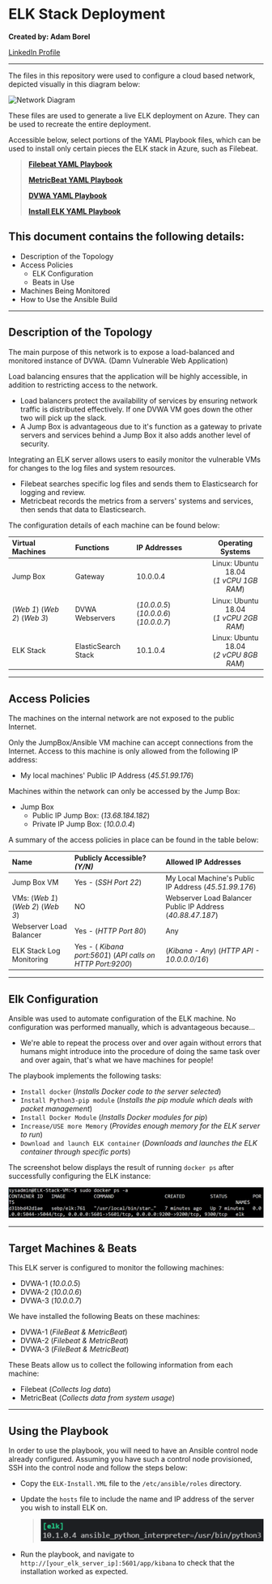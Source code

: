 # ELK Stack Deployment
**Created by: Adam Borel**

[LinkedIn Profile](https://www.linkedin.com/in/adam-borel-56147341/)

___

The files in this repository were used to configure a cloud based network, depicted visually in this diagram below:

![Network Diagram](Images/{Adam_Borel}_Project_1_Diagram_Sub_File_fixed.png)

These files are used to generate a live ELK deployment on Azure. They can be used to recreate the entire deployment.

Accessible below, select portions of the YAML Playbook files, which can be used to install only certain pieces the ELK stack in Azure, such as Filebeat\.

>[**Filebeat YAML Playbook**](https://github.com/AdamBorel/ELK_Stack_Deployment_In_Microsoft_Azure/blob/main/Ansible/Filebeat-PlayBook.yml)
>
>[**MetricBeat YAML Playbook**](https://github.com/AdamBorel/ELK_Stack_Deployment_In_Microsoft_Azure/blob/main/Ansible/MetricBeat-PlayBook.yml)
>
>[**DVWA YAML Playbook**](https://github.com/AdamBorel/ELK_Stack_Deployment_In_Microsoft_Azure/blob/main/Ansible/DVWA_YAML_Playbook)
>
>[**Install ELK YAML Playbook**](https://github.com/AdamBorel/ELK_Stack_Deployment_In_Microsoft_Azure/blob/main/Ansible/InstallELK-PlayBook.yml)

## This document contains the following details:

- Description of the Topology
- Access Policies
  - ELK Configuration
  - Beats in Use
- Machines Being Monitored
- How to Use the Ansible Build

___

## Description of the Topology

The main purpose of this network is to expose a load-balanced and monitored instance of DVWA. (Damn Vulnerable Web Application)

Load balancing ensures that the application will be highly accessible, in addition to restricting access to the network.

- Load balancers protect the availability of services by ensuring network traffic is distributed effectively. If one DVWA VM goes down the other two will pick up the slack.
- A Jump Box is advantageous due to it's function as a gateway to private servers and services behind a Jump Box it also adds another level of security.

Integrating an ELK server allows users to easily monitor the vulnerable VMs for changes to the log files and system resources.

- Filebeat searches specific log files and sends them to Elasticsearch for logging and review.
- Metricbeat records the metrics from a servers' systems and services, then sends that data to Elasticsearch.

The configuration details of each machine can be found below:

| Virtual Machines | Functions | IP Addresses | Operating Systems |
|:-|:-|:-|:-:|
| Jump Box                          |       Gateway       | 10.0.0.4                               | Linux: Ubuntu 18.04 <br> (*1 vCPU 1GB RAM*) |
| (*Web 1*) (*Web 2*) (*Web 3*)     |    DVWA Webservers  | (*10.0.0.5*) (*10.0.0.6*) (*10.0.0.7*) | Linux: Ubuntu 18.04 <br> (*1 vCPU 2GB RAM*) |
| ELK Stack                         | ElasticSearch Stack | 10.1.0.4                               | Linux: Ubuntu 18.04 <br> (*2 vCPU 8GB RAM*) |

___

## Access Policies

The machines on the internal network are not exposed to the public Internet.

Only the JumpBox/Ansible VM machine can accept connections from the Internet. Access to this machine is only allowed from the following IP address:

- My local machines' Public IP Address (*45.51.99.176*)

Machines within the network can only be accessed by the Jump Box:

- Jump Box
  - Public IP Jump Box: (*13.68.184.182*)
  - Private IP Jump Box: (*10.0.0.4*)

A summary of the access policies in place can be found in the table below:

| Name | Publicly Accessible? *(Y/N)* | Allowed IP Addresses |
|:-|:-|:-|
| Jump Box VM                        | Yes - (*SSH Port 22*)                                       | My Local Machine's Public IP Address (*45.51.99.176*)                |
| VMs: (*Web 1*) (*Web 2*) (*Web 3*) | NO                                                          | Webserver Load Balancer Public IP Address (*40.88.47.187*) |
| Webserver Load Balancer            | Yes - (*HTTP Port 80*)                                      | Any                                           |
| ELK Stack Log Monitoring           | Yes - ( *Kibana port:5601*) (*API calls on HTTP Port:9200*) | (*Kibana - Any*) (*HTTP API - 10.0.0.0/16*)   |---

___

## Elk Configuration

Ansible was used to automate configuration of the ELK machine. No configuration was performed manually, which is advantageous because...

- We're able to repeat the process over and over again without errors that humans might introduce into the procedure of doing the same task over and over again, that's what we have machines for people!

The playbook implements the following tasks:

- `Install docker` (*Installs Docker code to the server selected*)
- `Install Python3-pip module` (*Installs the pip module which deals with packet management*)
- `Install Docker Module` (*Installs Docker modules for pip*)
- `Increase/USE more Memory` (*Provides enough memory for the ELK server to run*)
- `Download and launch ELK container` (*Downloads and launches the ELK container through specific ports*)

The screenshot below displays the result of running `docker ps` after successfully configuring the ELK instance:

![Docker ps Screenshot](/Images/{Adam_Borel}_Project_1_Playbook_Sub_File.png)

___

## Target Machines & Beats

This ELK server is configured to monitor the following machines:

- DVWA-1 (*10.0.0.5*)
- DVWA-2 (*10.0.0.6*)
- DVWA-3 (*10.0.0.7*)

We have installed the following Beats on these machines:

- DVWA-1 (*FileBeat & MetricBeat*)
- DVWA-2 (*Filebeat & MetricBeat*)
- DVWA-3 (*FileBeat & MetricBeat*)

These Beats allow us to collect the following information from each machine:

- Filebeat (*Collects log data*)
- MetricBeat (*Collects data from system usage*)

___

## Using the Playbook

In order to use the playbook, you will need to have an Ansible control node already configured. Assuming you have such a control node provisioned, SSH into the control node and follow the steps below:

- Copy the `ELK-Install.YML` file to the `/etc/ansible/roles` directory.
- Update the `hosts` file to include the name and IP address of the server you wish to install ELK on.
  
  >    ![ELK Hosts](/Images/ELK_Screenshot.png)
- Run the playbook, and navigate to `http://[your_elk_server_ip]:5601/app/kibana` to check that the installation worked as expected.

